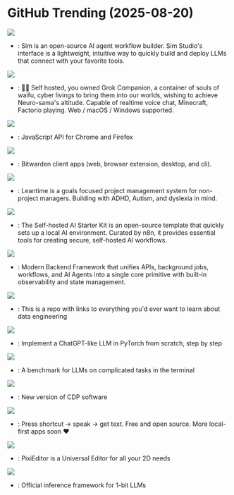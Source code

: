 # GitHub Trending (2025-08-20)

![](https://img.shields.io/badge/TypeScript-New%20334-green?style=flat-square&logo=appveyor)
- [](https://github.comundefined): Sim is an open-source AI agent workflow builder. Sim Studio's interface is a lightweight, intuitive way to quickly build and deploy LLMs that connect with your favorite tools.

![](https://img.shields.io/badge/Vue-New%20660-green?style=flat-square&logo=appveyor)
- [](https://github.comundefined): 💖🧸 Self hosted, you owned Grok Companion, a container of souls of waifu, cyber livings to bring them into our worlds, wishing to achieve Neuro-sama's altitude. Capable of realtime voice chat, Minecraft, Factorio playing. Web / macOS / Windows supported.

![](https://img.shields.io/badge/TypeScript-New%2015-green?style=flat-square&logo=appveyor)
- [](https://github.comundefined): JavaScript API for Chrome and Firefox

![](https://img.shields.io/badge/TypeScript-New%209-green?style=flat-square&logo=appveyor)
- [](https://github.comundefined): Bitwarden client apps (web, browser extension, desktop, and cli).

![](https://img.shields.io/badge/PHP-New%20200-green?style=flat-square&logo=appveyor)
- [](https://github.comundefined): Leantime is a goals focused project management system for non-project managers. Building with ADHD, Autism, and dyslexia in mind.

![](https://img.shields.io/badge/none-New%20157-green?style=flat-square&logo=appveyor)
- [](https://github.comundefined): The Self-hosted AI Starter Kit is an open-source template that quickly sets up a local AI environment. Curated by n8n, it provides essential tools for creating secure, self-hosted AI workflows.

![](https://img.shields.io/badge/TypeScript-New%20173-green?style=flat-square&logo=appveyor)
- [](https://github.comundefined): Modern Backend Framework that unifies APIs, background jobs, workflows, and AI Agents into a single core primitive with built-in observability and state management.

![](https://img.shields.io/badge/Jupyter%20Notebook-New%20111-green?style=flat-square&logo=appveyor)
- [](https://github.comundefined): This is a repo with links to everything you'd ever want to learn about data engineering

![](https://img.shields.io/badge/Jupyter%20Notebook-New%20513-green?style=flat-square&logo=appveyor)
- [](https://github.comundefined): Implement a ChatGPT-like LLM in PyTorch from scratch, step by step

![](https://img.shields.io/badge/Python-New%2016-green?style=flat-square&logo=appveyor)
- [](https://github.comundefined): A benchmark for LLMs on complicated tasks in the terminal

![](https://img.shields.io/badge/C-New%2052-green?style=flat-square&logo=appveyor)
- [](https://github.comundefined): New version of CDP software

![](https://img.shields.io/badge/TypeScript-New%20298-green?style=flat-square&logo=appveyor)
- [](https://github.comundefined): Press shortcut → speak → get text. Free and open source. More local-first apps soon ❤️

![](https://img.shields.io/badge/C%23-New%20342-green?style=flat-square&logo=appveyor)
- [](https://github.comundefined): PixiEditor is a Universal Editor for all your 2D needs

![](https://img.shields.io/badge/Python-New%2041-green?style=flat-square&logo=appveyor)
- [](https://github.comundefined): Official inference framework for 1-bit LLMs

